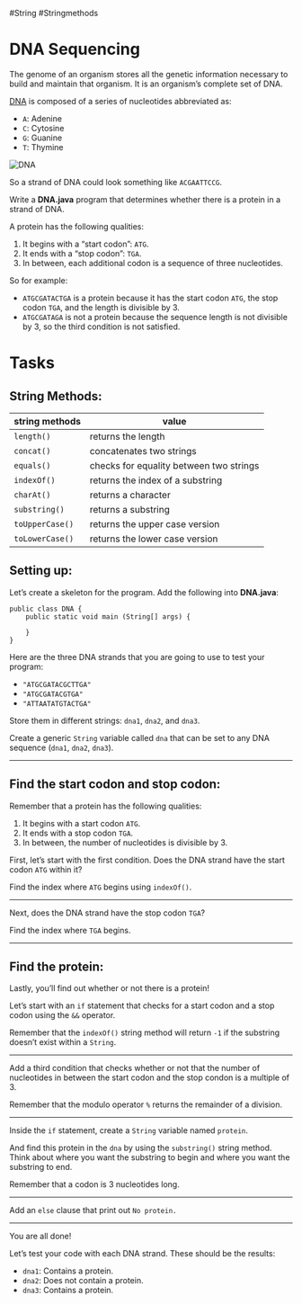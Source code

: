 #String #Stringmethods 
# DNA Sequencing

The genome of an organism stores all the genetic information necessary to build and maintain that organism. It is an organism’s complete set of DNA.

[DNA](https://en.wikipedia.org/wiki/DNA) is composed of a series of nucleotides abbreviated as:

-   `A`: Adenine
-   `C`: Cytosine
-   `G`: Guanine
-   `T`: Thymine

![DNA](https://content.codecademy.com/courses/learn-java/string-methods/dna.png)


So a strand of DNA could look something like `ACGAATTCCG`.

Write a **DNA.java** program that determines whether there is a protein in a strand of DNA.

A protein has the following qualities:

1.  It begins with a “start codon”: `ATG`.
2.  It ends with a “stop codon”: `TGA`.
3.  In between, each additional codon is a sequence of three nucleotides.

So for example:

-   `ATGCGATACTGA` is a protein because it has the start codon `ATG`, the stop codon `TGA`, and the length is divisible by 3.
-   `ATGCGATAGA` is not a protein because the sequence length is not divisible by 3, so the third condition is not satisfied.


# Tasks

## String Methods:

string methods | value
--- | ---
`length()` | returns the length
`concat()` | concatenates two strings
`equals()` | checks for equality between two strings
`indexOf()` | returns the index of a substring
`charAt()` | returns a character
`substring()` | returns a substring
`toUpperCase()` | returns the upper case version
`toLowerCase()` | returns the lower case version

## Setting up:

Let’s create a skeleton for the program. Add the following into **DNA.java**:

```
public class DNA {
	public static void main (String[] args) {
	
	}
}
```

Here are the three DNA strands that you are going to use to test your program:

-   `"ATGCGATACGCTTGA"`
-   `"ATGCGATACGTGA"`
-   `"ATTAATATGTACTGA"`

Store them in different strings: `dna1`, `dna2`, and `dna3`.

Create a generic `String` variable called `dna` that can be set to any DNA sequence (`dna1`, `dna2`, `dna3`).

---

## Find the start codon and stop codon:

Remember that a protein has the following qualities:

1.  It begins with a start codon `ATG`.
2.  It ends with a stop codon `TGA`.
3.  In between, the number of nucleotides is divisible by 3.

First, let’s start with the first condition. Does the DNA strand have the start codon `ATG` within it?

Find the index where `ATG` begins using `indexOf()`.

---

Next, does the DNA strand have the stop codon `TGA`?

Find the index where `TGA` begins.

---

## Find the protein:

Lastly, you’ll find out whether or not there is a protein!

Let’s start with an `if` statement that checks for a start codon and a stop codon using the `&&` operator.

Remember that the `indexOf()` string method will return `-1` if the substring doesn’t exist within a `String`.

---

Add a third condition that checks whether or not that the number of nucleotides in between the start codon and the stop condon is a multiple of 3.

Remember that the modulo operator `%` returns the remainder of a division.

---

Inside the `if` statement, create a `String` variable named `protein`.

And find this protein in the `dna` by using the `substring()` string method. Think about where you want the substring to begin and where you want the substring to end.

Remember that a codon is 3 nucleotides long.

---

Add an `else` clause that print out `No protein.`

---

You are all done!

Let’s test your code with each DNA strand. These should be the results:

-   `dna1`: Contains a protein.
-   `dna2`: Does not contain a protein.
-   `dna3`: Contains a protein.

